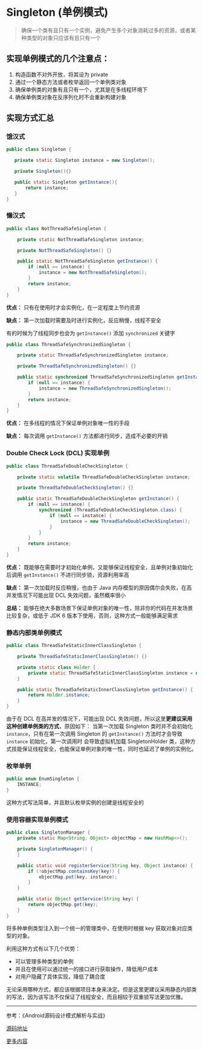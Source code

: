 # Singleton (单例模式)

> 确保一个类有且只有一个实例，避免产生多个对象消耗过多的资源，或者某种类型的对象只应该有且只有一个

## 实现单例模式的几个注意点：

 1. 构造函数不对外开放，将其设为 private
 2. 通过一个静态方法或者枚举返回一个单例类对象
 3. 确保单例类的对象有且只有一个，尤其是在多线程环境下
 4. 确保单例类对象在反序列化时不会重新构建对象

## 实现方式汇总

### 饿汉式

 ```java
public class Singleton {

    private static Singleton instance = new Singleton();

    private Singleton(){}

    public static Singleton getInstance(){
        return instance;
    }
}
```

### 懒汉式

```java
public class NotThreadSafeSingleton {

    private static NotThreadSafeSingleton instance;

    private NotThreadSafeSingleton() {}

    public static NotThreadSafeSingleton getInstance() {
        if (null == instance) {
            instance = new NotThreadSafeSingleton();
        }
        return instance;
    }
}
```
**优点：** 只有在使用时才会实例化，在一定程度上节约资源

**缺点：** 第一次加载时需要及时进行实例化，反应稍慢，线程不安全

有的时候为了线程同步也会为 `getInstance()` 添加 `synchronized` 关键字

```java
public class ThreadSafeSynchronizedSingleton {

    private static ThreadSafeSynchronizedSingleton instance;

    private ThreadSafeSynchronizedSingleton() {}

    public static synchronized ThreadSafeSynchronizedSingleton getInstance() {
        if (null == instance) {
            instance = new ThreadSafeSynchronizedSingleton();
        }
        return instance;
    }
}
```
**优点：** 在多线程的情况下保证单例对象唯一性的手段

**缺点：** 每次调用 `getInstance()` 方法都进行同步，造成不必要的开销

### Double Check Lock (DCL) 实现单例
```java
public class ThreadSafeDoubleCheckSingleton {

    private static volatile ThreadSafeDoubleCheckSingleton instance;

    private ThreadSafeDoubleCheckSingleton() {}

    public static ThreadSafeDoubleCheckSingleton getInstance() {
        if (null == instance) {
            synchronized (ThreadSafeDoubleCheckSingleton.class) {
                if (null == instance) {
                    instance = new ThreadSafeDoubleCheckSingleton();
                }
            }
        }
        return instance;
    }
}
```
**优点：** 既能够在需要时才初始化单例，又能够保证线程安全，且单例对象初始化后调用 `getInstance()` 不进行同步锁，资源利用率高

**缺点：** 第一次加载时反应稍慢，也由于 Java 内存模型的原因偶尔会失败，在高并发情况下可能出现 DCL 失效问题，虽然概率很小

**总结：** 能够在绝大多数场景下保证单例对象的唯一性，除非你的代码在并发场景比较复杂，或低于 JDK 6 版本下使用，否则，这种方式一般能够满足需求

### 静态内部类单例模式

```java
public class ThreadSafeStaticInnerClassSingleton {

    private ThreadSafeStaticInnerClassSingleton() {}

    private static class Holder {
        private static ThreadSafeStaticInnerClassSingleton instance = new ThreadSafeStaticInnerClassSingleton();
    }

    public static ThreadSafeStaticInnerClassSingleton getInstance() {
        return Holder.instance;
    }
}
```

由于在 DCL 在高并发的情况下，可能出现 DCL 失效问题，所以这里**更建议采用这种创建单例类的方式**，原因如下：
当第一次加载 Singleton 类时并不会初始化 `instance`，只有在第一次调用 Singleton 的 `getInstance()` 方法时才会导致 `instance` 初始化，第一次调用时
会导致虚拟机加载 SingletonHolder 类，这种方式技能保证线程安全，也能保证单例对象的唯一性，同时也延迟了单例的实例化。

### 枚举单例

```java
public enum EnumSingleton {
    INSTANCE;
}
```

这种方式写法简单，并且默认枚举实例的创建是线程安全的

### 使用容器实现单例模式

```java
public class SingletonManager {
    private static Map<String, Object> objectMap = new HashMap<>();

    private SingletonManager() {
    }

    public static void registerService(String key, Object instance) {
        if (!objectMap.containsKey(key)) {
            objectMap.put(key, instance);
        }
    }

    public static Object getService(String key) {
        return objectMap.get(key);
    }
}
```

将多种单例类型注入到一个统一的管理类中，在使用时根据 key 获取对象对应类型的对象。

利用这种方式有以下几个优势：

 + 可以管理多种类型的单例
 + 并且在使用可以通过统一的接口进行获取操作，降低用户成本
 + 对用户隐藏了具体实现，降低了耦合度


无论采用哪种方式，都应该根据项目本身来决定。但是这里更建议采用静态内部类的写法，因为该写法不仅保证了线程安全，而且相较于双重锁写法更加优雅。

----------

参考：《Android源码设计模式解析与实战》

[源码地址](https://github.com/InnoFang/DesignPatterns/tree/master/src/io/innofang/Singleton)

[更多内容](https://innofang.github.io)